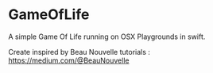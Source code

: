 # GameOfLife

A simple Game Of Life running on OSX Playgrounds in swift.

Create inspired by Beau Nouvelle tutorials : https://medium.com/@BeauNouvelle

